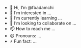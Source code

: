 - 👋 Hi, I’m @fbadamchi
- 👀 I’m interested in ...
- 🌱 I’m currently learning ...
- 💞️ I’m looking to collaborate on ...
- 📫 How to reach me ...
- 😄 Pronouns: ...
- ⚡ Fun fact: ...

<!---
fbadamchi/fbadamchi is a ✨ special ✨ repository because its `README.md` (this file) appears on your GitHub profile.
You can click the Preview link to take a look at your changes.
--->
